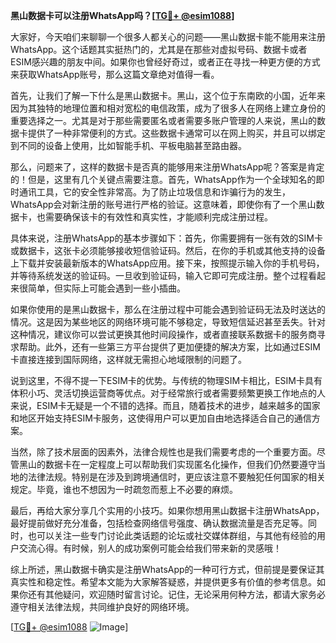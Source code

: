 **黑山数据卡可以注册WhatsApp吗？[[TG💪+ @esim1088](https://t.me/s/esim1088)]**

大家好，今天咱们来聊聊一个很多人都关心的问题——黑山数据卡能不能用来注册WhatsApp。这个话题其实挺热门的，尤其是在那些对虚拟号码、数据卡或者ESIM感兴趣的朋友中间。如果你也曾经好奇过，或者正在寻找一种更方便的方式来获取WhatsApp账号，那么这篇文章绝对值得一看。

首先，让我们了解一下什么是黑山数据卡。黑山，这个位于东南欧的小国，近年来因为其独特的地理位置和相对宽松的电信政策，成为了很多人在网络上建立身份的重要选择之一。尤其是对于那些需要匿名或者需要多账户管理的人来说，黑山的数据卡提供了一种非常便利的方式。这些数据卡通常可以在网上购买，并且可以绑定到不同的设备上使用，比如智能手机、平板电脑甚至路由器。

那么，问题来了，这样的数据卡是否真的能够用来注册WhatsApp呢？答案是肯定的！但是，这里有几个关键点需要注意。首先，WhatsApp作为一个全球知名的即时通讯工具，它的安全性非常高。为了防止垃圾信息和诈骗行为的发生，WhatsApp会对新注册的账号进行严格的验证。这意味着，即使你有了一个黑山数据卡，也需要确保该卡的有效性和真实性，才能顺利完成注册过程。

具体来说，注册WhatsApp的基本步骤如下：首先，你需要拥有一张有效的SIM卡或数据卡，这张卡必须能够接收短信验证码。然后，在你的手机或其他支持的设备上下载并安装最新版本的WhatsApp应用。接下来，按照提示输入你的手机号码，并等待系统发送的验证码。一旦收到验证码，输入它即可完成注册。整个过程看起来很简单，但实际上可能会遇到一些小插曲。

如果你使用的是黑山数据卡，那么在注册过程中可能会遇到验证码无法及时送达的情况。这是因为某些地区的网络环境可能不够稳定，导致短信延迟甚至丢失。针对这种情况，建议你可以尝试更换其他时间段操作，或者直接联系数据卡的服务商寻求帮助。此外，还有一些第三方平台提供了更加便捷的解决方案，比如通过ESIM卡直接连接到国际网络，这样就无需担心地域限制的问题了。

说到这里，不得不提一下ESIM卡的优势。与传统的物理SIM卡相比，ESIM卡具有体积小巧、灵活切换运营商等优点。对于经常旅行或者需要频繁更换工作地点的人来说，ESIM卡无疑是一个不错的选择。而且，随着技术的进步，越来越多的国家和地区开始支持ESIM卡服务，这使得用户可以更加自由地选择适合自己的通信方案。

当然，除了技术层面的因素外，法律合规性也是我们需要考虑的一个重要方面。尽管黑山的数据卡在一定程度上可以帮助我们实现匿名化操作，但我们仍然要遵守当地的法律法规。特别是在涉及到跨境通信时，更应该注意不要触犯任何国家的相关规定。毕竟，谁也不想因为一时疏忽而惹上不必要的麻烦。

最后，再给大家分享几个实用的小技巧。如果你想用黑山数据卡注册WhatsApp，最好提前做好充分准备，包括检查网络信号强度、确认数据流量是否充足等。同时，也可以关注一些专门讨论此类话题的论坛或社交媒体群组，与其他有经验的用户交流心得。有时候，别人的成功案例可能会给我们带来新的灵感哦！

综上所述，黑山数据卡确实是注册WhatsApp的一种可行方式，但前提是要保证其真实性和稳定性。希望本文能为大家解答疑惑，并提供更多有价值的参考信息。如果你还有其他疑问，欢迎随时留言讨论。记住，无论采用何种方法，都请大家务必遵守相关法律法规，共同维护良好的网络环境。

[[TG💪+ @esim1088](https://t.me/s/esim1088) ![Image](https://i.postimg.cc/4NQfJmqS/Snipaste-2025-05-13-00-14-12.png)]